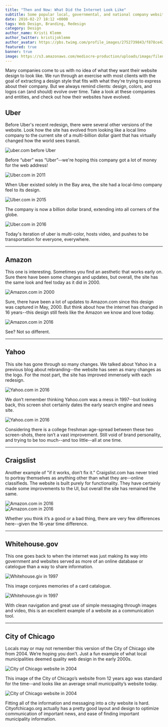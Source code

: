 ```yaml
---
title: "Then and Now: What Did the Internet Look Like"
subtitle: Some popular local, governmental, and national company websites and how they have evolved.
date: 2016-02-27 18:12 +0000
tags: Web Design, Branding, Redesign
category: Design
author_name: Kristi Klemm
author_twitter: kristijoklemm
author_avatar: https://pbs.twimg.com/profile_images/2752739843/f878ce42bbeb25aec4c29e24240ae98d.png
featured: true
banner: true
image: https://s3.amazonaws.com/mediocre-production/uploads/image/filename/64/before-and-after.jpg
---
```


Many companies come to us with no idea of what they want their website design to look like. We run through an exercise with most clients with the goal of extracting a design style that fits with what they're trying to express about their company. But we always remind clients: design, colors, and logos can (and should) evolve over time. Take a look at these companies and entities, and check out how their websites have evolved.

## Uber
Before Uber's recent redesign, there were several other versions of the website. Look how the site has evolved from looking like a local limo company to the current site of a  multi-billion dollar giant that has virtually changed how the world sees transit.

<div><img src="https://s3.amazonaws.com/mediocre-production/uploads/image/filename/50/uber-aug-15-2000.png" alt="uber.com before Uber" /></div>

Before “uber” was “Uber”--we're hoping this company got a lot of money for the web address!

<div><img src="https://s3.amazonaws.com/mediocre-production/uploads/image/filename/51/uber-feb-20-2011.png" alt="Uber.com in 2011"></div>

When Uber existed solely in the Bay area, the site had a local-limo company feel to its design.

<div><img src="https://s3.amazonaws.com/mediocre-production/uploads/image/filename/52/uber-2015.png" alt="Uber.com in 2015"></div>

The company is now a billion dollar brand, extending into all corners of the globe. 

<div><img src="https://s3.amazonaws.com/mediocre-production/uploads/image/filename/53/uber-2016.png" alt="Uber.com in 2016"></div>

Today's iteration of uber is multi-color, hosts video, and pushes to be transportation for everyone, everywhere.

---

## Amazon

This one is interesting. Sometimes you find an aesthetic that works early on. Sure there have been some changes and updates, but overall, the site has the same look and feel today as it did in 2000.


<div><img src="https://s3.amazonaws.com/mediocre-production/uploads/image/filename/54/amazon-may-6-2000.png" alt="Amazon.com in 2000" /></div>

Sure, there have been a lot of updates to Amazon.com since this design was captured in May, 2000. But think about how the internet has changed in 16 years--this design still feels like the Amazon we know and love today.

<div><img src="https://s3.amazonaws.com/mediocre-production/uploads/image/filename/55/amazon-2016.png" alt="Amazon.com in 2016" /></div>

See? Not so different.

---

## Yahoo

This site has gone through so many changes. We talked about Yahoo in a previous blog about rebranding--the website has seen as many changes as the logo. For the most part, the site has improved immensely with each redesign.


<div><img src="https://s3.amazonaws.com/mediocre-production/uploads/image/filename/56/yahoo-mar-30-1997.png" alt="Yahoo.com in 2016" /></div>

We don’t remember thinking Yahoo.com was a mess in 1997--but looking back, this screen shot certainly dates the early search engine and news site.

<div><img src="https://s3.amazonaws.com/mediocre-production/uploads/image/filename/57/yahoo-2016.png" alt="Yahoo.com in 2016" /></div>

Considering there is a college freshman age-spread between these two screen-shots, there isn’t a vast improvement. Still void of brand personality, and trying to be too much--and too little--all at one time.


---

## Craigslist

Another example of "if it works, don’t fix it." Craigslist.com has never tried to portray themselves as anything other than what they are--online classifieds. The website is built purely for functionality. They have certainly made some improvements to the UI, but overall the site has remained the same.

<div><img src="https://s3.amazonaws.com/mediocre-production/uploads/image/filename/58/Craigslist-may-20-2000.png" alt="Amazon.com in 2016" /></div>

<div><img src="https://s3.amazonaws.com/mediocre-production/uploads/image/filename/59/craigslist-2016.png" alt="Amazon.com in 2016" /></div>

Whether you think it’s a good or a bad thing, there are very few differences here--given the 16-year time difference.

---

## Whitehouse.gov

This one goes back to when the internet was just making its way into government and websites served as more of an online database or catelogue than a way to share information. 

<div><img src="https://s3.amazonaws.com/mediocre-production/uploads/image/filename/60/whitehouse.gov-apr-12-1997.png" alt="Whitehouse.giv in 1997" /></div>

This image conjures memories of a card catalogue.

<div><img src="https://s3.amazonaws.com/mediocre-production/uploads/image/filename/61/whitehouse.gov-2016.png" alt="Whitehouse.giv in 1997" /></div>

With clean navigation and great use of simple messaging through images and video, this is an excellent example of a website as a communication tool.

---

## City of Chicago

Locals may or may not remember this version of the City of Chicago site from 2004. We’re hoping you don’t. Just a fun example of what local municipalities deemed quality web design in the early 2000s.

<div><img src="https://s3.amazonaws.com/mediocre-production/uploads/image/filename/62/City-of-chicago-aug-4-2004.png" alt="City of Chicago website in 2004" /></div>

This image of the City of Chicago’s website from 12 years ago was standard for the time--and looks like an average small municipality’s website today.

<div><img src="https://s3.amazonaws.com/mediocre-production/uploads/image/filename/63/City-of-chicago-2016.png" alt="City of Chicago website in 2004" /></div>

Fitting all of the information and messaging into a city website is hard. Cityofchicago.org actually has a pretty good layout and design to optimize communication of important news, and ease of finding important municipality information.

